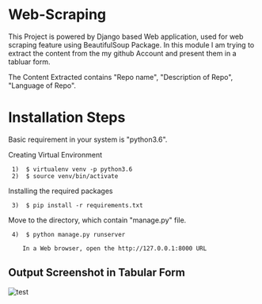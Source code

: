 # Web-Scraping
This Project is powered by Django based Web application, used for web scraping feature using BeautifulSoup Package. In this module I am trying to extract the content from the my github Account and present them in a tabluar form.

The Content Extracted contains "Repo name", "Description of Repo", "Language of Repo".

# Installation Steps
  
   Basic requirement in your system is "python3.6".
    
   Creating Virtual Environment  
     
     1)  $ virtualenv venv -p python3.6
     2)  $ source venv/bin/activate
     
   Installing the required packages
   
     3)  $ pip install -r requirements.txt
     
   Move to the directory, which contain "manage.py" file.
   
     4)  $ python manage.py runserver
     
        In a Web browser, open the http://127.0.0.1:8000 URL

## Output Screenshot in Tabular Form

![test](https://user-images.githubusercontent.com/22114276/45460184-906e1900-b719-11e8-9653-7e3952fe996f.png)
